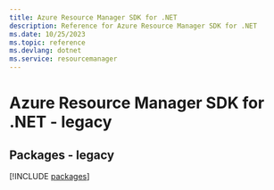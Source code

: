 ```yaml
---
title: Azure Resource Manager SDK for .NET
description: Reference for Azure Resource Manager SDK for .NET
ms.date: 10/25/2023
ms.topic: reference
ms.devlang: dotnet
ms.service: resourcemanager
---
```

# Azure Resource Manager SDK for .NET - legacy
## Packages - legacy
[!INCLUDE [packages](resource-manager-index.md)]